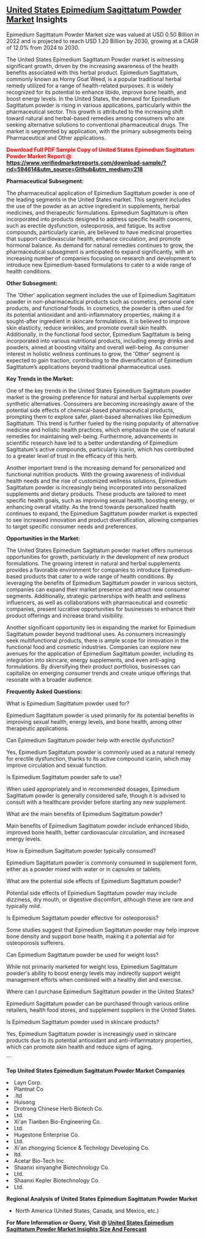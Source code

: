 <h2><a href="https://www.verifiedmarketreports.com/download-sample/?rid=594614&amp;utm_source=Github&amp;utm_medium=218" target="_blank">United States Epimedium Sagittatum Powder Market</a> Insights</h2><p>Epimedium Sagittatum Powder Market size was valued at USD 0.50 Billion in 2022 and is projected to reach USD 1.20 Billion by 2030, growing at a CAGR of 12.0% from 2024 to 2030.</p><p> <p>The United States Epimedium Sagittatum Powder market is witnessing significant growth, driven by the increasing awareness of the health benefits associated with this herbal product. Epimedium Sagittatum, commonly known as Horny Goat Weed, is a popular traditional herbal remedy utilized for a range of health-related purposes. It is widely recognized for its potential to enhance libido, improve bone health, and boost energy levels. In the United States, the demand for Epimedium Sagittatum powder is rising in various applications, particularly within the pharmaceutical sector. This growth is attributed to the increasing shift toward natural and herbal-based remedies among consumers who are seeking alternative solutions to conventional pharmaceutical drugs. The market is segmented by application, with the primary subsegments being Pharmaceutical and Other applications. <strong><p><span class=""><span style="color: #ff0000;"><strong>Download Full PDF Sample Copy of United States Epimedium Sagittatum Powder Market Report</strong> @ </span><a href="https://www.verifiedmarketreports.com/download-sample/?rid=594614&amp;utm_source=Github&amp;utm_medium=218" target="_blank">https://www.verifiedmarketreports.com/download-sample/?rid=594614&amp;utm_source=Github&amp;utm_medium=218</a></span></p></strong></p> <p><strong>Pharmaceutical Subsegment:</strong></p> <p>The pharmaceutical application of Epimedium Sagittatum powder is one of the leading segments in the United States market. This segment includes the use of the powder as an active ingredient in supplements, herbal medicines, and therapeutic formulations. Epimedium Sagittatum is often incorporated into products designed to address specific health concerns, such as erectile dysfunction, osteoporosis, and fatigue. Its active compounds, particularly icariin, are believed to have medicinal properties that support cardiovascular health, enhance circulation, and promote hormonal balance. As demand for natural remedies continues to grow, the pharmaceutical subsegment is anticipated to expand significantly, with an increasing number of companies focusing on research and development to introduce new Epimedium-based formulations to cater to a wide range of health conditions.</p> <p><strong>Other Subsegment:</strong></p> <p>The 'Other' application segment includes the use of Epimedium Sagittatum powder in non-pharmaceutical products such as cosmetics, personal care products, and functional foods. In cosmetics, the powder is often used for its potential antioxidant and anti-inflammatory properties, making it a sought-after ingredient in skincare formulations. It is believed to improve skin elasticity, reduce wrinkles, and promote overall skin health. Additionally, in the functional food sector, Epimedium Sagittatum is being incorporated into various nutritional products, including energy drinks and powders, aimed at boosting vitality and overall well-being. As consumer interest in holistic wellness continues to grow, the 'Other' segment is expected to gain traction, contributing to the diversification of Epimedium Sagittatum’s applications beyond traditional pharmaceutical uses.</p> <p><strong>Key Trends in the Market:</strong></p> <p>One of the key trends in the United States Epimedium Sagittatum powder market is the growing preference for natural and herbal supplements over synthetic alternatives. Consumers are becoming increasingly aware of the potential side effects of chemical-based pharmaceutical products, prompting them to explore safer, plant-based alternatives like Epimedium Sagittatum. This trend is further fueled by the rising popularity of alternative medicine and holistic health practices, which emphasize the use of natural remedies for maintaining well-being. Furthermore, advancements in scientific research have led to a better understanding of Epimedium Sagittatum's active compounds, particularly icariin, which has contributed to a greater level of trust in the efficacy of this herb.</p> <p>Another important trend is the increasing demand for personalized and functional nutrition products. With the growing awareness of individual health needs and the rise of customized wellness solutions, Epimedium Sagittatum powder is increasingly being incorporated into personalized supplements and dietary products. These products are tailored to meet specific health goals, such as improving sexual health, boosting energy, or enhancing overall vitality. As the trend towards personalized health continues to expand, the Epimedium Sagittatum powder market is expected to see increased innovation and product diversification, allowing companies to target specific consumer needs and preferences.</p> <p><strong>Opportunities in the Market:</strong></p> <p>The United States Epimedium Sagittatum powder market offers numerous opportunities for growth, particularly in the development of new product formulations. The growing interest in natural and herbal supplements provides a favorable environment for companies to introduce Epimedium-based products that cater to a wide range of health conditions. By leveraging the benefits of Epimedium Sagittatum powder in various sectors, companies can expand their market presence and attract new consumer segments. Additionally, strategic partnerships with health and wellness influencers, as well as collaborations with pharmaceutical and cosmetic companies, present lucrative opportunities for businesses to enhance their product offerings and increase brand visibility.</p> <p>Another significant opportunity lies in expanding the market for Epimedium Sagittatum powder beyond traditional uses. As consumers increasingly seek multifunctional products, there is ample scope for innovation in the functional food and cosmetic industries. Companies can explore new avenues for the application of Epimedium Sagittatum powder, including its integration into skincare, energy supplements, and even anti-aging formulations. By diversifying their product portfolios, businesses can capitalize on emerging consumer trends and create unique offerings that resonate with a broader audience.</p> <p><strong>Frequently Asked Questions:</strong></p> <p>What is Epimedium Sagittatum powder used for?</p> <p>Epimedium Sagittatum powder is used primarily for its potential benefits in improving sexual health, energy levels, and bone health, among other therapeutic applications.</p> <p>Can Epimedium Sagittatum powder help with erectile dysfunction?</p> <p>Yes, Epimedium Sagittatum powder is commonly used as a natural remedy for erectile dysfunction, thanks to its active compound icariin, which may improve circulation and sexual function.</p> <p>Is Epimedium Sagittatum powder safe to use?</p> <p>When used appropriately and in recommended dosages, Epimedium Sagittatum powder is generally considered safe, though it is advised to consult with a healthcare provider before starting any new supplement.</p> <p>What are the main benefits of Epimedium Sagittatum powder?</p> <p>Main benefits of Epimedium Sagittatum powder include enhanced libido, improved bone health, better cardiovascular circulation, and increased energy levels.</p> <p>How is Epimedium Sagittatum powder typically consumed?</p> <p>Epimedium Sagittatum powder is commonly consumed in supplement form, either as a powder mixed with water or in capsules or tablets.</p> <p>What are the potential side effects of Epimedium Sagittatum powder?</p> <p>Potential side effects of Epimedium Sagittatum powder may include dizziness, dry mouth, or digestive discomfort, although these are rare and typically mild.</p> <p>Is Epimedium Sagittatum powder effective for osteoporosis?</p> <p>Some studies suggest that Epimedium Sagittatum powder may help improve bone density and support bone health, making it a potential aid for osteoporosis sufferers.</p> <p>Can Epimedium Sagittatum powder be used for weight loss?</p> <p>While not primarily marketed for weight loss, Epimedium Sagittatum powder's ability to boost energy levels may indirectly support weight management efforts when combined with a healthy diet and exercise.</p> <p>Where can I purchase Epimedium Sagittatum powder in the United States?</p> <p>Epimedium Sagittatum powder can be purchased through various online retailers, health food stores, and supplement suppliers in the United States.</p> <p>Is Epimedium Sagittatum powder used in skincare products?</p> <p>Yes, Epimedium Sagittatum powder is increasingly used in skincare products due to its potential antioxidant and anti-inflammatory properties, which can promote skin health and reduce signs of aging.</p> ```</p><p><strong>Top United States Epimedium Sagittatum Powder Market Companies</strong></p><div data-test-id=""><p><li>Layn Corp.</li><li> Plantnat Co</li><li>.ltd</li><li> Huisong</li><li> Drotrong Chinese Herb Biotech Co.</li><li> Ltd.</li><li> Xi'an Tianben Bio-Engineering Co.</li><li> Ltd.</li><li> Hugestone Enterprise Co.</li><li> Ltd.</li><li> Xi'an zhongying Science & Technlogy Developing Co.</li><li> ltd.</li><li> Acetar Bio-Tech Inc.</li><li> Shaanxi xinyanghe Biotechnology Co.</li><li> Ltd.</li><li> Shaanxi Kepler Biotechnology Co.</li><li> Ltd.</li></p><div><strong>Regional Analysis of&nbsp;United States Epimedium Sagittatum Powder Market</strong></div><ul><li dir="ltr"><p dir="ltr">North America&nbsp;(United States, Canada, and Mexico, etc.)</p></li></ul><p><strong>For More Information or Query, Visit @&nbsp;</strong><strong><a href="https://www.verifiedmarketreports.com/product/epimedium-sagittatum-powder-market/?utm_source=Github&amp;utm_medium=218" target="_blank">United States Epimedium Sagittatum Powder Market Insights Size And Forecast</a></strong></p></div>
